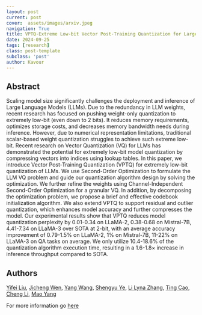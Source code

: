 ```yaml
---
layout: post
current: post
cover:  assets/images/arxiv.jpeg
navigation: True
title: VPTQ-Extreme Low-bit Vector Post-Training Quantization for Large Language Models
date: 2024-09-25
tags: [research]
class: post-template
subclass: 'post'
author: Kavour
---
```


<h2> Abstract </h2>

<p> Scaling model size significantly challenges the deployment and inference of Large Language Models (LLMs). Due to the redundancy in LLM weights, recent research has focused on pushing weight-only quantization to extremely low-bit (even down to 2 bits). It reduces memory requirements, optimizes storage costs, and decreases memory bandwidth needs during inference. However, due to numerical representation limitations, traditional scalar-based weight quantization struggles to achieve such extreme low-bit. Recent research on Vector Quantization (VQ) for LLMs has demonstrated the potential for extremely low-bit model quantization by compressing vectors into indices using lookup tables.
In this paper, we introduce Vector Post-Training Quantization (VPTQ) for extremely low-bit quantization of LLMs. We use Second-Order Optimization to formulate the LLM VQ problem and guide our quantization algorithm design by solving the optimization. We further refine the weights using Channel-Independent Second-Order Optimization for a granular VQ. In addition, by decomposing the optimization problem, we propose a brief and effective codebook initialization algorithm. We also extend VPTQ to support residual and outlier quantization, which enhances model accuracy and further compresses the model. Our experimental results show that VPTQ reduces model quantization perplexity by 0.01-0.34 on LLaMA-2, 0.38-0.68 on Mistral-7B, 4.41-7.34 on LLaMA-3 over SOTA at 2-bit, with an average accuracy improvement of 0.79-1.5% on LLaMA-2, 1% on Mistral-7B, 11-22% on LLaMA-3 on QA tasks on average. We only utilize 10.4-18.6% of the quantization algorithm execution time, resulting in a 1.6-1.8× increase in inference throughput compared to SOTA.</p>

<h2> Authors </h2>

<p> <a href="https://arxiv.org/search/cs?searchtype=author&amp;query=Liu,+Y">Yifei Liu</a>, <a href="https://arxiv.org/search/cs?searchtype=author&amp;query=Wen,+J">Jicheng Wen</a>, <a href="https://arxiv.org/search/cs?searchtype=author&amp;query=Wang,+Y">Yang Wang</a>, <a href="https://arxiv.org/search/cs?searchtype=author&amp;query=Ye,+S">Shengyu Ye</a>, <a href="https://arxiv.org/search/cs?searchtype=author&amp;query=Zhang,+L+L">Li Lyna Zhang</a>, <a href="https://arxiv.org/search/cs?searchtype=author&amp;query=Cao,+T">Ting Cao</a>, <a href="https://arxiv.org/search/cs?searchtype=author&amp;query=Li,+C">Cheng Li</a>, <a href="https://arxiv.org/search/cs?searchtype=author&amp;query=Yang,+M">Mao Yang</a></p>

<p>For more information go <a href='https://arxiv.org/abs/2409.17066'>here</a></p>